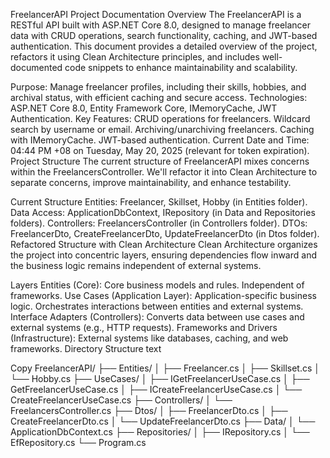 FreelancerAPI Project Documentation
Overview
The FreelancerAPI is a RESTful API built with ASP.NET Core 8.0, designed to manage freelancer data with CRUD operations, search functionality, caching, and JWT-based authentication. This document provides a detailed overview of the project, refactors it using Clean Architecture principles, and includes well-documented code snippets to enhance maintainability and scalability.

Purpose: Manage freelancer profiles, including their skills, hobbies, and archival status, with efficient caching and secure access.
Technologies: ASP.NET Core 8.0, Entity Framework Core, IMemoryCache, JWT Authentication.
Key Features:
CRUD operations for freelancers.
Wildcard search by username or email.
Archiving/unarchiving freelancers.
Caching with IMemoryCache.
JWT-based authentication.
Current Date and Time: 04:44 PM +08 on Tuesday, May 20, 2025 (relevant for token expiration).
Project Structure
The current structure of FreelancerAPI mixes concerns within the FreelancersController. We'll refactor it into Clean Architecture to separate concerns, improve maintainability, and enhance testability.

Current Structure
Entities: Freelancer, Skillset, Hobby (in Entities folder).
Data Access: ApplicationDbContext, IRepository<T> (in Data and Repositories folders).
Controllers: FreelancersController (in Controllers folder).
DTOs: FreelancerDto, CreateFreelancerDto, UpdateFreelancerDto (in Dtos folder).
Refactored Structure with Clean Architecture
Clean Architecture organizes the project into concentric layers, ensuring dependencies flow inward and the business logic remains independent of external systems.

Layers
Entities (Core):
Core business models and rules.
Independent of frameworks.
Use Cases (Application Layer):
Application-specific business logic.
Orchestrates interactions between entities and external systems.
Interface Adapters (Controllers):
Converts data between use cases and external systems (e.g., HTTP requests).
Frameworks and Drivers (Infrastructure):
External systems like databases, caching, and web frameworks.
Directory Structure
text

Copy
FreelancerAPI/
├── Entities/
│   ├── Freelancer.cs
│   ├── Skillset.cs
│   └── Hobby.cs
├── UseCases/
│   ├── IGetFreelancerUseCase.cs
│   ├── GetFreelancerUseCase.cs
│   ├── ICreateFreelancerUseCase.cs
│   └── CreateFreelancerUseCase.cs
├── Controllers/
│   └── FreelancersController.cs
├── Dtos/
│   ├── FreelancerDto.cs
│   ├── CreateFreelancerDto.cs
│   └── UpdateFreelancerDto.cs
├── Data/
│   └── ApplicationDbContext.cs
├── Repositories/
│   ├── IRepository.cs
│   └── EfRepository.cs
└── Program.cs
